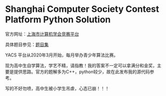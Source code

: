 # Shanghai Computer Society Contest Platform Python Solution

官方网址：[上海市计算机学会竞赛平台](https://iai.sh.cn/)

具体题目参见：[题目集](https://iai.sh.cn/problem/index)

YACS 平台从2020年3月开始，每月举办青少年算法比赛。

现为高中生自学算法，学艺不精，请指教！我的答案不一定可以拿满分和金奖，主要是提供思路。官方的题解多为C++，python较少，故在此发布我的源代码参考。

写的不好勿喷，高中生被小学生吊虐，心态已崩！！！
